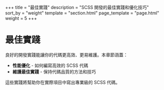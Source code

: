 +++
title = "最佳實踐"
description = "SCSS 開發的最佳實踐和優化技巧"
sort_by = "weight"
template = "section.html"
page_template = "page.html"
weight = 5
+++

# 最佳實踐

良好的開發實踐能讓你的代碼更高效、更易維護。本章節涵蓋：

- **性能優化** - 如何編寫高效的 SCSS 代碼
- **維護最佳實踐** - 保持代碼品質的方法和技巧

這些實踐將幫助你在實際項目中寫出專業級的 SCSS 代碼。
